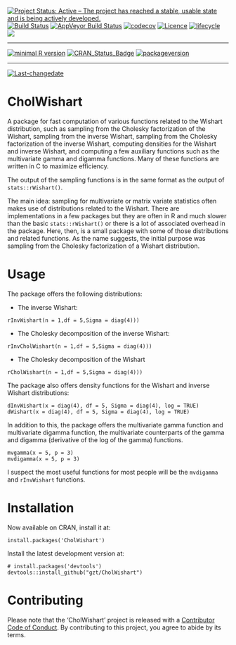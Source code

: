 
[![Project Status: Active – The project has reached a stable, usable
state and is being actively
developed.](http://www.repostatus.org/badges/latest/active.svg)](http://www.repostatus.org/#active)
[![Build
Status](https://travis-ci.org/gzt/CholWishart.svg?branch=devel)](https://travis-ci.org/gzt/CholWishart)
[![AppVeyor Build
Status](https://ci.appveyor.com/api/projects/status/github/gzt/CholWishart?branch=devel&svg=true)](https://ci.appveyor.com/project/gzt/CholWishart)
[![codecov](https://codecov.io/gh/gzt/CholWishart/branch/devel/graph/badge.svg)](https://codecov.io/gh/gzt/CholWishart)
[![Licence](https://img.shields.io/badge/licence-GPL--3-blue.svg)](https://www.gnu.org/licenses/gpl-3.0.en.html)
[![lifecycle](https://img.shields.io/badge/lifecycle-stable-brightgreen.svg)](https://www.tidyverse.org/lifecycle/#stable)
[![](https://cranlogs.r-pkg.org/badges/CholWishart)](https://cran.r-project.org/package=CholWishart)

-----

[![minimal R
version](https://img.shields.io/badge/R%3E%3D-3.3.2-6666ff.svg)](https://cran.r-project.org/)
[![CRAN\_Status\_Badge](http://www.r-pkg.org/badges/version/CholWishart)](https://cran.r-project.org/package=CholWishart)
[![packageversion](https://img.shields.io/badge/Package%20version-0.9.3-orange.svg?style=flat-square)](commits/master)

-----

[![Last-changedate](https://img.shields.io/badge/last%20change-2018--12--23-yellowgreen.svg)](/commits/master)

<!-- README.md is generated from README.Rmd. Please edit that file -->

# CholWishart

A package for fast computation of various functions related to the
Wishart distribution, such as sampling from the Cholesky factorization
of the Wishart, sampling from the inverse Wishart, sampling from the
Cholesky factorization of the inverse Wishart, computing densities for
the Wishart and inverse Wishart, and computing a few auxiliary functions
such as the multivariate gamma and digamma functions. Many of these
functions are written in C to maximize efficiency.

The output of the sampling functions is in the same format as the output
of `stats::rWishart()`.

The main idea: sampling for multivariate or matrix variate statistics
often makes use of distributions related to the Wishart. There are
implementations in a few packages but they are often in R and much
slower than the basic `stats::rWishart()` or there is a lot of
associated overhead in the package. Here, then, is a small package with
some of those distributions and related functions. As the name suggests,
the initial purpose was sampling from the Cholesky factorization of a
Wishart distribution.

# Usage

The package offers the following distributions:

  - The inverse Wishart:

<!-- end list -->

    rInvWishart(n = 1,df = 5,Sigma = diag(4)))

  - The Cholesky decomposition of the inverse Wishart:

<!-- end list -->

    rInvCholWishart(n = 1,df = 5,Sigma = diag(4)))

  - The Cholesky decomposition of the Wishart

<!-- end list -->

    rCholWishart(n = 1,df = 5,Sigma = diag(4)))

The package also offers density functions for the Wishart and inverse
Wishart distributions:

    dInvWishart(x = diag(4), df = 5, Sigma = diag(4), log = TRUE)
    dWishart(x = diag(4), df = 5, Sigma = diag(4), log = TRUE)

In addition to this, the package offers the multivariate gamma function
and multivariate digamma function, the multivariate counterparts of the
gamma and digamma (derivative of the log of the gamma) functions.

    mvgamma(x = 5, p = 3)
    mvdigamma(x = 5, p = 3)

I suspect the most useful functions for most people will be the
`mvdigamma` and `rInvWishart` functions.

# Installation

Now available on CRAN, install it at:

    install.packages('CholWishart')

Install the latest development version at:

    # install.packages('devtools')
    devtools::install_github("gzt/CholWishart")

# Contributing

Please note that the ‘CholWishart’ project is released with a
[Contributor Code of Conduct](.github/CODE_OF_CONDUCT.md). By
contributing to this project, you agree to abide by its terms.
